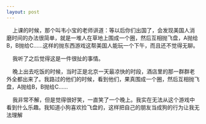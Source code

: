 ```yaml
---
layout: post
---
```

    上课的时候，那个叫韦小宝的老师讲道：等以后你们出国了，会发现美国人消磨时间的办法很简单，就是一堆人在草地上围成一个圈，然后互相抛飞盘，A抛给B，B抛给C……这样的抛东西游戏这帮美国人能玩一个下午，而且还不觉得无聊。

    我听了之后觉得这是一件很扯的事情。

    晚上出去吃饭的时候，当时正是北京一天最凉快的时段，酒店里的那一群群老外全都出来了。我路过的他们的时候，看到他们，果真围成一个圈，然后互相抛飞盘，A抛给B，B抛给C……

    我非常不解，但是觉得很好笑，一直笑了一个晚上。我实在无法从这个游戏中看到什么乐趣。我知道小狗喜欢捡飞盘的，这样把自己的朋友当成狗的行为让我无法理解